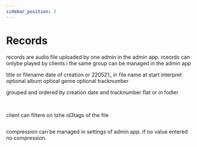 ```yaml
---
sidebar_position: 2
---
```


# Records

records are audio file uploaded by one admin in the admin app.
rceords can onlybe played by clients i the same group
can be managed in the admin app

title or filename
date of creation or 220521_ in file name at start
interpret optional
album optioal
genre optional
tracknumber

grouped and ordered by creation date and tracknumber flat or in fodler

<image />
<image />
<image />

client can filtere on tzhe id3tags of the file

<image />

compression can be managed in settings of admin app. if no value entered no compression.

<image />